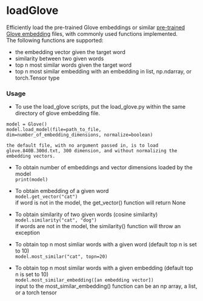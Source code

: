 # loadGlove
Efficiently load the pre-trained Glove embeddings or similar [pre-trained Glove embedding](https://nlp.stanford.edu/projects/glove/) files, with commonly used functions implemented.  
The following functions are supported:
  * the embedding vector given the target word  
  * similarity between two given words  
  * top n most similar words given the target word  
  * top n most similar embedding with an embedding in list, np.ndarray, or torch.Tensor type  
  
### Usage
* To use the load_glove scripts, put the load_glove.py within the same directory of glove embedding file.  

```from load_glove import Glove
model = Glove()
model.load_model(file=path_to_file, dim=number_of_embedding_dimensions, normalize=boolean)
```  
    the default file, with no argument passed in, is to load glove.840B.300d.txt, 300 dimension, and without normalizing the embedding vectors.  
  

* To obtain number of embeddings and vector dimensions loaded by the model  
  `print(model)`
  
* To obtain embedding of a given word  
  `model.get_vector("cat")`  
  if word is not in the model, the get_vector() function will return None  
  
* To obtain similarity of two given words (cosine similarity)  
  `model.similarity("cat", "dog")`  
  if words are not in the model, the similarity() function will throw an exception  

* To obtain top n most simliar words with a given word (default top n is set to 10)  
  `model.most_similar("cat", topn=20)`  
  
* To obtain top n most similar words with a given embedding (default top n is set to 10)  
  `model.most_similar_embedding([an embedding vector])`  
  input to the most_similar_embedding() function can be an np array, a list, or a torch tensor  

